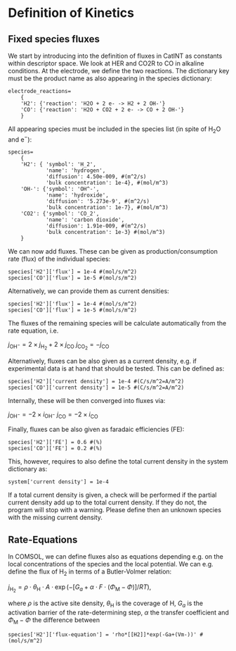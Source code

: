 
# Definition of Kinetics 

## Fixed species fluxes 

We start by introducing into the definition of fluxes in CatINT as constants within descriptor space. We look at HER and CO2R to CO in alkaline conditions. At the electrode, we define the two reactions. The dictionary key must be the product name as also appearing in the species dictionary:

    electrode_reactions=
        {
        'H2': {'reaction': 'H2O + 2 e- -> H2 + 2 OH-'}
        'CO': {'reaction': 'H2O + CO2 + 2 e- -> CO + 2 OH-'} 
        }
        
All appearing species must be included in the species list (in spite of H$_2$O and e$^-$):

    species=
        {
    	'H2': { 'symbol': 'H_2',
		        'name': 'hydrogen',
		        'diffusion': 4.50e-009, #(m^2/s)
		        'bulk concentration': 1e-4}, #(mol/m^3)
        'OH-': {'symbol': 'OH^-',
		        'name': 'hydroxide',
	            'diffusion': '5.273e-9', #(m^2/s)
	            'bulk concentration': 1e-7}, #(mol/m^3)
	    'CO2': {'symbol': 'CO_2',
	            'name': 'carbon dioxide',
	            'diffusion': 1.91e-009, #(m^2/s)
	            'bulk concentration': 1e-3} #(mol/m^3)
	    }
We can now add fluxes. These can be given as production/consumption rate (flux) of the individual species:

    species['H2']['flux'] = 1e-4 #(mol/s/m^2)
    species['CO']['flux'] = 1e-5 #(mol/s/m^2)

Alternatively, we can provide them as current densities:

    species['H2']['flux'] = 1e-4 #(mol/s/m^2)
    species['CO']['flux'] = 1e-5 #(mol/s/m^2)
    
The fluxes of the remaining species will be calculate automatically from the rate equation, i.e.

$j_\mathrm{OH^-} = 2 \times j_\mathrm{H_2} + 2 \times j_\mathrm{CO}$
$j_\mathrm{CO_2} = -j_\mathrm{CO}$

Alternatively, fluxes can be also given as a current density, e.g. if experimental data is at hand that should be tested. This can be defined as:

    species['H2']['current density'] = 1e-4 #(C/s/m^2=A/m^2)
    species['CO']['current density'] = 1e-5 #(C/s/m^2=A/m^2)

Internally, these will be then converged into fluxes via:

$j_\mathrm{OH^-} = -2\times i_\mathrm{OH^-}$
$j_\mathrm{CO} = -2\times i_\mathrm{CO}$

Finally, fluxes can be also given as faradaic efficiencies (FE):

    species['H2']['FE'] = 0.6 #(%)
    species['CO']['FE'] = 0.2 #(%)

This, however, requires to also define the total current density in the system dictionary as:

    system['current density'] = 1e-4

If a total current density is given, a check will be performed if the partial current density add up to the total current density. If they do not, the program will stop with a warning. Please define then an unknown species with the missing current density.

## Rate-Equations

In COMSOL, we can define fluxes also as equations depending e.g. on the local concentrations of the species and the local potential. We can e.g. define the flux of H$_2$ in terms of a Butler-Volmer relation:

$j_\mathrm{H_2}=\rho\cdot\theta_\mathrm{H}\cdot A\cdot \exp(-[G_a+\alpha\cdot F\cdot(\Phi_\mathrm{M}-\Phi)]/RT)$,

where $\rho$ is the active site density, $\theta_\mathrm{H}$ is the coverage of H, $G_a$ is the activation barrier of the rate-determining step, $\alpha$ the transfer coefficient and $\Phi_\mathrm{M}-\Phi$ the difference between 

    species['H2']['flux-equation'] = 'rho*[[H2]]*exp(-Ga+(Vm-))' #(mol/s/m^2)
